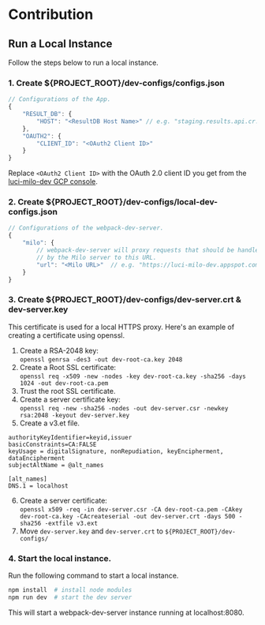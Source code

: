 # Contribution
## Run a Local Instance
Follow the steps below to run a local instance.

### 1. Create ${PROJECT_ROOT}/dev-configs/configs.json
```javascript
// Configurations of the App.
{
    "RESULT_DB": {
        "HOST": "<ResultDB Host Name>" // e.g. "staging.results.api.cr.dev"
    },
    "OAUTH2": {
        "CLIENT_ID": "<OAuth2 Client ID>"
    }
}
```
Replace `<OAuth2 Client ID>` with the OAuth 2.0 client ID you get from the [luci-milo-dev GCP console](https://pantheon.corp.google.com/apis/credentials?project=luci-milo-dev).

### 2. Create ${PROJECT_ROOT}/dev-configs/local-dev-configs.json
```javascript
// Configurations of the webpack-dev-server.
{
    "milo": {
        // webpack-dev-server will proxy requests that should be handled
        // by the Milo server to this URL.
        "url": "<Milo URL>"  // e.g. "https://luci-milo-dev.appspot.com"
    }
}
```

### 3. Create ${PROJECT_ROOT}/dev-configs/dev-server.crt & dev-server.key
This certificate is used for a local HTTPS proxy.
Here's an example of creating a certificate using openssl.
1. Create a RSA-2048 key:   
`openssl genrsa -des3 -out dev-root-ca.key 2048`
2. Create a Root SSL certificate:   
`openssl req -x509 -new -nodes -key dev-root-ca.key -sha256 -days 1024 -out dev-root-ca.pem`
3. Trust the root SSL certificate.
4. Create a server certificate key:   
`openssl req -new -sha256 -nodes -out dev-server.csr -newkey rsa:2048 -keyout dev-server.key`
5. Create a v3.et file.   
```
authorityKeyIdentifier=keyid,issuer
basicConstraints=CA:FALSE
keyUsage = digitalSignature, nonRepudiation, keyEncipherment, dataEncipherment
subjectAltName = @alt_names

[alt_names]
DNS.1 = localhost
```
6. Create a server certificate:   
`openssl x509 -req -in dev-server.csr -CA dev-root-ca.pem -CAkey dev-root-ca.key -CAcreateserial -out dev-server.crt -days 500 -sha256 -extfile v3.ext`
7. Move `dev-server.key` and `dev-server.crt` to `${PROJECT_ROOT}/dev-configs/`

### 4. Start the local instance.
Run the following command to start a local instance.
```sh
npm install  # install node modules
npm run dev  # start the dev server
```
This will start a webpack-dev-server instance running at localhost:8080.
